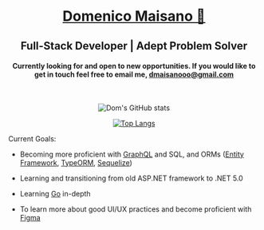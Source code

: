 <div align='center'>

# [Domenico Maisano 🌊](https://dmaisano.com/)

## Full-Stack Developer | Adept Problem Solver

#### Currently looking for and open to new opportunities. If you would like to get in touch feel free to email me, [dmaisanooo@gmail.com](mailto:dmaisanooo@gmail.com)

<br>

![Dom's GitHub stats](https://github-readme-stats.vercel.app/api?username=dmaisano&show_icons=true&hide=stars&count_private=true&theme=github_dark&border_radius=12&bg_color=135,222223,000000&hide_border=true)

[![Top Langs](https://github-readme-stats.vercel.app/api/top-langs/?username=dmaisano&layout=compact&theme=github_dark&border_radius=12&bg_color=135,222223,000000&hide_border=true)](https://github.com/anuraghazra/github-readme-stats)

</div>

Current Goals:

- Becoming more proficient with [GraphQL](https://graphql.org/) and SQL, and ORMs ([Entity Framework](https://docs.microsoft.com/en-us/ef/core/get-started/overview/first-app?tabs=netcore-cli), [TypeORM](https://typeorm.io/#/), [Sequelize](https://sequelize.org/master/))

- Learning and transitioning from old ASP.NET framework to .NET 5.0

- Learning [Go](https://golang.org/) in-depth

- To learn more about good UI/UX practices and become proficient with [Figma](https://www.figma.com/)

<!--
**dmaisano/dmaisano** is a ✨ _special_ ✨ repository because its `README.md` (this file) appears on your GitHub profile.

Here are some ideas to get you started:

- 🔭 I’m currently working on ...
- 🌱 I’m currently learning ...
- 👯 I’m looking to collaborate on ...
- 🤔 I’m looking for help with ...
- 💬 Ask me about ...
- 📫 How to reach me: ...
- 😄 Pronouns: ...
- ⚡ Fun fact: ...
-->

